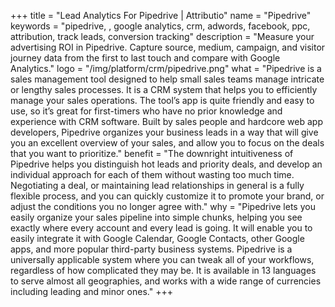 +++
title = "Lead Analytics For Pipedrive | Attributio"
name = "Pipedrive"
keywords = "pipedrive, , google analytics, crm, adwords, facebook, ppc, attribution, track leads, conversion tracking"
description = "Measure your advertising ROI in Pipedrive. Capture source, medium, campaign, and visitor journey data from the first to last touch and compare with Google Analytics."
logo = "/img/platform/crm/pipedrive.png"
what = "Pipedrive is a sales management tool designed to help small sales teams manage intricate or lengthy sales processes. It is a CRM system that helps you to efficiently manage your sales operations. The tool’s app is quite friendly and easy to use, so it’s great for first-timers who have no prior knowledge and experience with CRM software. Built by sales people and hardcore web app developers, Pipedrive organizes your business leads in a way that will give you an excellent overview of your sales, and allow you to focus on the deals that you want to prioritize."
benefit = "The downright intuitiveness of Pipedrive helps you distinguish hot leads and priority deals, and develop an individual approach for each of them without wasting too much time. Negotiating a deal, or maintaining lead relationships in general is a fully flexible process, and you can quickly customize it to promote your brand, or adjust the conditions you no longer agree with."
why = "Pipedrive lets you easily organize your sales pipeline into simple chunks, helping you see exactly where every account and every lead is going. It will enable you to easily integrate it with Google Calendar, Google Contacts, other Google apps, and more popular third-party business systems. Pipedrive is a universally applicable system where you can tweak all of your workflows, regardless of how complicated they may be. It is available in 13 languages to serve almost all geographies, and works with a wide range of currencies including leading and minor ones."
+++
